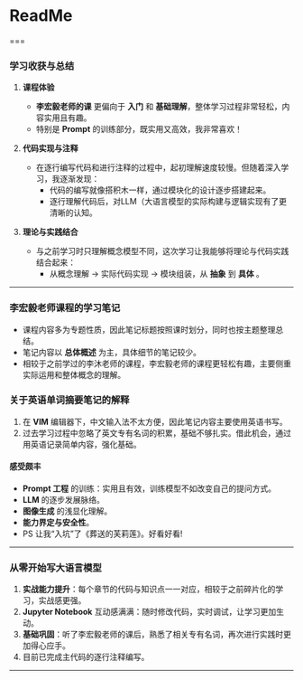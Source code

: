 # **ReadMe**
===
### **学习收获与总结**
1. **课程体验**  
   -  **李宏毅老师的课** 更偏向于 **入门** 和 **基础理解**，整体学习过程非常轻松，内容实用且有趣。  
   - 特别是 **Prompt** 的训练部分，既实用又高效，我非常喜欢！  

2. **代码实现与注释**  
   - 在逐行编写代码和进行注释的过程中，起初理解速度较慢。但随着深入学习，我逐渐发现：  
     - 代码的编写就像搭积木一样，通过模块化的设计逐步搭建起来。  
     - 逐行理解代码后，对LLM（大语言模型的实际构建与逻辑实现有了更清晰的认知。  

3. **理论与实践结合**  
   - 与之前学习时只理解概念模型不同，这次学习让我能够将理论与代码实践结合起来：  
     - 从概念理解 → 实际代码实现 → 模块组装，从 **抽象** 到 **具体** 。  
---

### **李宏毅老师课程的学习笔记**
- 课程内容多为专题性质，因此笔记标题按照课时划分，同时也按主题整理总结。  
- 笔记内容以 **总体概述** 为主，具体细节的笔记较少。  
- 相较于之前学过的李沐老师的课程，李宏毅老师的课程更轻松有趣，主要侧重实际运用和整体概念的理解。

### **关于英语单词摘要笔记的解释**
1. 在 **VIM** 编辑器下，中文输入法不太方便，因此笔记内容主要使用英语书写。  
2. 过去学习过程中忽略了英文专有名词的积累，基础不够扎实。借此机会，通过用英语记录简单内容，强化基础。  


#### **感受颇丰**
- **Prompt 工程** 的训练：实用且有效，训练模型不如改变自己的提问方式。  
- **LLM** 的逐步发展脉络。  
- **图像生成** 的浅显化理解。  
- **能力界定与安全性**。  
- PS 让我“入坑”了《葬送的芙莉莲》。好看好看!  

---

### **从零开始写大语言模型**
1. **实战能力提升**：每个章节的代码与知识点一一对应，相较于之前碎片化的学习，实战感更强。  
2. **Jupyter Notebook** 互动感满满：随时修改代码，实时调试，让学习更加生动。  
3. **基础巩固**：听了李宏毅老师的课后，熟悉了相关专有名词，再次进行实践时更加得心应手。  
4. 目前已完成主代码的逐行注释编写。  

---
